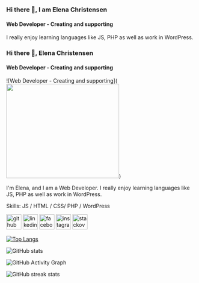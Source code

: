 ### Hi there 👋, I am Elena Christensen
#### Web Developer - Creating and supporting
I really enjoy learning languages  like JS, PHP as well as work in WordPress.

### Hi there 👋, Elena Christensen
#### Web Developer - Creating and supporting
![Web Developer - Creating and supporting](<a href="https://uk.freelancehunt.com/r/AXNjd" target="_blank"><img src="https://freelancehunt.com/static/images/bonus/en/300/4.png" width="300" height="250"></a>)

I'm Elena, and I am a Web Developer. I really enjoy learning languages  like JS, PHP as well as work in WordPress.

Skills:  JS / HTML / CSS/ PHP / WordPress




[<img src='https://cdn.jsdelivr.net/npm/simple-icons@3.0.1/icons/github.svg' alt='github' height='40'>](https://github.com/Menolas)  [<img src='https://cdn.jsdelivr.net/npm/simple-icons@3.0.1/icons/linkedin.svg' alt='linkedin' height='40'>](https://www.linkedin.com/in/https://www.linkedin.com/in/elena-k-99bb2665//)  [<img src='https://cdn.jsdelivr.net/npm/simple-icons@3.0.1/icons/facebook.svg' alt='facebook' height='40'>](https://www.facebook.com/olenakunina)  [<img src='https://cdn.jsdelivr.net/npm/simple-icons@3.0.1/icons/instagram.svg' alt='instagram' height='40'>](https://www.instagram.com/elena.christensen77/)  [<img src='https://cdn.jsdelivr.net/npm/simple-icons@3.0.1/icons/stackoverflow.svg' alt='stackoverflow' height='40'>](https://stackoverflow.com/users/12134181)  

[![Top Langs](https://github-readme-stats.vercel.app/api/top-langs/?username=Menolas)](https://github.com/anuraghazra/github-readme-stats)

![GitHub stats](https://github-readme-stats.vercel.app/api?username=Menolas&show_icons=true)  

![GitHub Activity Graph](https://activity-graph.herokuapp.com/graph?username=Menolas)  

![GitHub streak stats](https://github-readme-streak-stats.herokuapp.com/?user=Menolas)  





<!--
**Menolas/Menolas** is a ✨ _special_ ✨ repository because its `README.md` (this file) appears on your GitHub profile.

Here are some ideas to get you started:

- 🔭 I’m currently working on ...
- 🌱 I’m currently learning ...
- 👯 I’m looking to collaborate on ...
- 🤔 I’m looking for help with ...
- 💬 Ask me about ...
- 📫 How to reach me: ...
- 😄 Pronouns: ...
- ⚡ Fun fact: ...
-->
